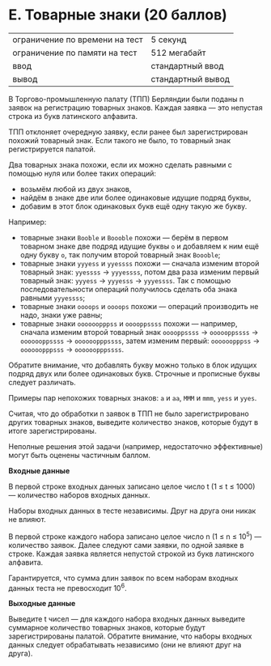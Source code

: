 # E. Товарные знаки (20 баллов)

|                                |                   |
|--------------------------------|-------------------|
| ограничение по времени на тест | 5 секунд          |
| ограничение по памяти на тест  | 512 мегабайт      |
| ввод                           | стандартный ввод  |
| вывод                          | стандартный вывод |

В Торгово-промышленную палату (ТПП) Берляндии были поданы n заявок на регистрацию товарных знаков. Каждая заявка — это
непустая строка из букв латинского алфавита.

ТПП отклоняет очередную заявку, если ранее был зарегистрирован похожий товарный знак. Если такого не было, то товарный
знак регистрируется палатой.

Два товарных знака похожи, если их можно сделать равными с помощью нуля или более таких операций:

* возьмём любой из двух знаков,
* найдём в знаке две или более одинаковые идущие подряд буквы,
* добавим в этот блок одинаковых букв ещё одну такую же букву.

Например:

* товарные знаки `Booble` и `Boooble` похожи — берём в первом товарном знаке две подряд идущие буквы `o` и добавляем к
  ним ещё одну букву `o`, так получим второй товарный знак `Boooble`;
* товарные знаки `yyyess` и `yyessss` похожи — сначала изменим второй товарный знак: `yyessss` → `yyyessss`, потом два
  раза изменим первый товарный знак: `yyyess` → `yyyesss` → `yyyessss`. Так с помощью последовательности операций
  получилось сделать оба знака равными `yyyessss`;
* товарные знаки `oooops` и `oooops` похожи — операций производить не надо, знаки уже равны;
* товарные знаки `oooooopppss` и `ooooppssss` похожи — например, сначала изменим второй товарный
  знак `ooooppssss` →  `oooooppssss` → `ooooooppssss` → `oooooopppssss`, затем изменим
  первый: `oooooopppss` → `oooooopppsss` → `oooooopppssss`.

Обратите внимание, что добавлять букву можно только в блок идущих подряд двух или более одинаковых букв. Строчные и
прописные буквы следует различать.

Примеры пар непохожих товарных знаков: `a` и `aa`, `MMM` и `mmm`, `yess` и `yyes`.

Считая, что до обработки n заявок в ТПП не было зарегистрировано других товарных знаков, выведите количество знаков,
которые будут в итоге зарегистрированы.

Неполные решения этой задачи (например, недостаточно эффективные) могут быть оценены частичным баллом.

**Входные данные**

В первой строке входных данных записано целое число t (1 ≤ t ≤ 1000) — количество наборов входных данных.

Наборы входных данных в тесте независимы. Друг на друга они никак не влияют.

В первой строке каждого набора записано целое число n (1 ≤ n ≤ 10<sup>5</sup>) — количество заявок. Далее следуют сами
заявки, по одной заявке в строке. Каждая заявка является непустой строкой из букв латинского алфавита.

Гарантируется, что сумма длин заявок по всем наборам входных данных теста не превосходит 10<sup>6</sup>.

**Выходные данные**

Выведите t чисел — для каждого набора входных данных выведите суммарное количество товарных знаков, которые будут
зарегистрированы палатой. Обратите внимание, что наборы входных данных следует обрабатывать независимо (они не влияют
друг на друга).